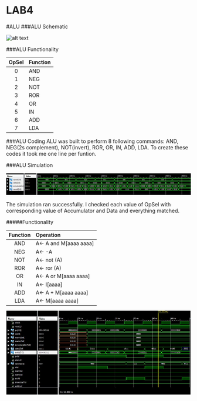 LAB4
====
#ALU
###ALU Schematic 

![alt text](http://s27.postimg.org/a0l3aeehv/2014_04_14_22_05_08.jpg)

###ALU Functionality 

| OpSel| Function 
|:----:|:----
| 0 | AND
| 1 | NEG
| 2 | NOT
| 3 | ROR
| 4 | OR
| 5 | IN 
| 6 | ADD
| 7 | LDA

###ALU Coding
ALU was built to perform 8 following commands: AND, NEG(2s complement), NOT(invert), ROR, OR, IN, ADD, LDA. To create these codes it took me one line per funtion. 

###ALU Simulation

![alt text](https://raw.githubusercontent.com/gytenis98/LAB4/master/Capture.JPG)

The simulation ran successfully. I checked each value of OpSel with corresponding value of Accumulator and Data and everything matched. 

#####Functionality 

| Function | Operation
|:----:|:----
| AND  | A<- A and M[aaaa aaaa]
| NEG  | A<- -A
| NOT  | A<- not (A)
| ROR  | A<- ror (A)
| OR   | A<- A or M[aaaa aaaa]
| IN   | A<- I[aaaa]
| ADD  | A<- A + M[aaaa aaaa]
| LDA  | A<- M[aaaa aaaa]


![alt text](https://raw.githubusercontent.com/gytenis98/LAB4/master/Datapath_screen.JPG)
